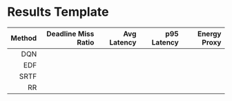 
# Results Template

| Method | Deadline Miss Ratio | Avg Latency | p95 Latency | Energy Proxy |
|-------:|---------------------:|------------:|------------:|-------------:|
| DQN    |                     |             |             |              |
| EDF    |                     |             |             |              |
| SRTF   |                     |             |             |              |
| RR     |                     |             |             |              |
